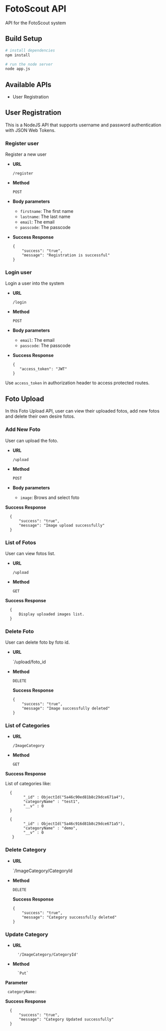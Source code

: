 
# FotoScout API
API for the FotoScout system

## Build Setup

``` bash
# install dependencies
npm install

# run the node server
node app.js
```

## Available APIs

 - User Registration

## User Registration

This is a NodeJS API that supports username and password authentication with JSON Web Tokens.

### Register user
Register a new user

- **URL**

    `/register`

- **Method**

    `POST`

- **Body parameters**

    - `firstname`: The first name
    - `lastname`: The last name
    - `email`: The email
    - `passcode`: The passcode

- **Success Response**

      {
          "success": "true",
          "message": "Registration is successful"
      }

### Login user
Login a user into the system

- **URL**

    `/login`

- **Method**

    `POST`

- **Body parameters**

    - `email`: The email
    - `passcode`: The passcode

- **Success Response**

      {
         "access_token": "JWT"
      }

Use `access_token` in authorization header to access protected routes.

## Foto Upload

In this Foto Upload API, user can view their uploaded fotos, add new fotos and delete their own desire fotos.

### Add New Foto
User can upload the foto.

- **URL**

    `/upload`

- **Method**

    `POST`

- **Body parameters**

    - `image`: Brows and select foto

 **Success Response**

      {
          "success": "true",
          "message": "Image upload successfully"
      }
### List of Fotos
User can view fotos list.

- **URL**

    `/upload`

- **Method**

    `GET`

 **Success Response**

      {
          Display uploaded images list.
      }
 ### **Delete Foto**
User can delete foto by foto id.

- **URL**

    `/upload/foto_id

- **Method**

    `DELETE`

  **Success Response**

      {
          "success": "true",
          "message": "Image successfully deleted"
      }

### List of Categories

- **URL**

    `/ImageCategory`

- **Method**

    `GET`

 **Success Response**

  List of categories like:

      {
		    "_id" : ObjectId("5a46c90ed81b8c29dce671a4"),
		    "categoryName" : "test1",
		    "__v" : 0
      }

	  {
		    "_id" : ObjectId("5a46c916d81b8c29dce671a5"),
		    "categoryName" : "demo",
		    "__v" : 0
	   }
 ### **Delete Category**

- **URL**

    `/ImageCategory/CategoryId

- **Method**

    `DELETE`

  **Success Response**

      {
          "success": "true",
          "message": "Category successfully deleted"
      }

### **Update Category**

- **URL**

	    '/ImageCategory/CategoryId'

- **Method**

	    `Put`

 **Parameter**

	 categoryName:

  **Success Response**

      {
          "success": "true",
          "message": "Category Updated successfully"
      }
